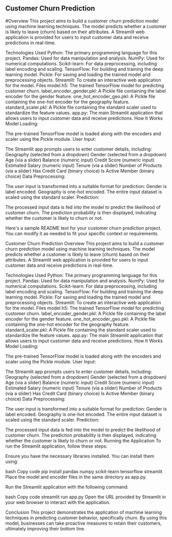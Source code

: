 ## Customer Churn Prediction
#Overview
This project aims to build a customer churn prediction model using machine learning techniques. The model predicts whether a customer is likely to leave (churn) based on their attributes. A Streamlit web application is provided for users to input customer data and receive predictions in real-time.

Technologies Used
Python: The primary programming language for this project.
Pandas: Used for data manipulation and analysis.
NumPy: Used for numerical computations.
Scikit-learn: For data preprocessing, including label encoding and scaling.
TensorFlow: For building and training the deep learning model.
Pickle: For saving and loading the trained model and preprocessing objects.
Streamlit: To create an interactive web application for the model.
Files
model.h5: The trained TensorFlow model for predicting customer churn.
label_encoder_gender.pkl: A Pickle file containing the label encoder for the gender feature.
one_hot_encoder_geo.pkl: A Pickle file containing the one-hot encoder for the geography feature.
standard_scaler.pkl: A Pickle file containing the standard scaler used to standardize the feature values.
app.py: The main Streamlit application that allows users to input customer data and receive predictions.
How It Works
Model Loading:

The pre-trained TensorFlow model is loaded along with the encoders and scaler using the Pickle module.
User Input:

The Streamlit app prompts users to enter customer details, including:
Geography (selected from a dropdown)
Gender (selected from a dropdown)
Age (via a slider)
Balance (numeric input)
Credit Score (numeric input)
Estimated Salary (numeric input)
Tenure (via a slider)
Number of Products (via a slider)
Has Credit Card (binary choice)
Is Active Member (binary choice)
Data Preprocessing:

The user input is transformed into a suitable format for prediction:
Gender is label encoded.
Geography is one-hot encoded.
The entire input dataset is scaled using the standard scaler.
Prediction:

The processed input data is fed into the model to predict the likelihood of customer churn.
The prediction probability is then displayed, indicating whether the customer is likely to churn or not.


Here's a sample README text for your customer churn prediction project. You can modify it as needed to fit your specific context or requirements.

Customer Churn Prediction
Overview
This project aims to build a customer churn prediction model using machine learning techniques. The model predicts whether a customer is likely to leave (churn) based on their attributes. A Streamlit web application is provided for users to input customer data and receive predictions in real-time.

Technologies Used
Python: The primary programming language for this project.
Pandas: Used for data manipulation and analysis.
NumPy: Used for numerical computations.
Scikit-learn: For data preprocessing, including label encoding and scaling.
TensorFlow: For building and training the deep learning model.
Pickle: For saving and loading the trained model and preprocessing objects.
Streamlit: To create an interactive web application for the model.
Files
model.h5: The trained TensorFlow model for predicting customer churn.
label_encoder_gender.pkl: A Pickle file containing the label encoder for the gender feature.
one_hot_encoder_geo.pkl: A Pickle file containing the one-hot encoder for the geography feature.
standard_scaler.pkl: A Pickle file containing the standard scaler used to standardize the feature values.
app.py: The main Streamlit application that allows users to input customer data and receive predictions.
How It Works
Model Loading:

The pre-trained TensorFlow model is loaded along with the encoders and scaler using the Pickle module.
User Input:

The Streamlit app prompts users to enter customer details, including:
Geography (selected from a dropdown)
Gender (selected from a dropdown)
Age (via a slider)
Balance (numeric input)
Credit Score (numeric input)
Estimated Salary (numeric input)
Tenure (via a slider)
Number of Products (via a slider)
Has Credit Card (binary choice)
Is Active Member (binary choice)
Data Preprocessing:

The user input is transformed into a suitable format for prediction:
Gender is label encoded.
Geography is one-hot encoded.
The entire input dataset is scaled using the standard scaler.
Prediction:

The processed input data is fed into the model to predict the likelihood of customer churn.
The prediction probability is then displayed, indicating whether the customer is likely to churn or not.
Running the Application
To run the Streamlit application, follow these steps:

Ensure you have the necessary libraries installed. You can install them using:

bash
Copy code
pip install pandas numpy scikit-learn tensorflow streamlit
Place the model and encoder files in the same directory as app.py.

Run the Streamlit application with the following command:

bash
Copy code
streamlit run app.py
Open the URL provided by Streamlit in your web browser to interact with the application.

Conclusion
This project demonstrates the application of machine learning techniques in predicting customer behavior, specifically churn. By using this model, businesses can take proactive measures to retain their customers, ultimately improving their bottom line.
